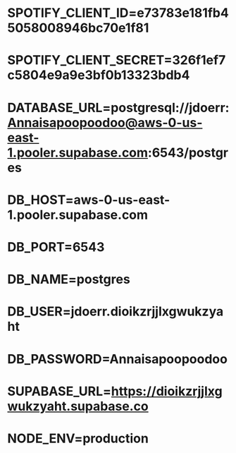 
# SPOTIFY_CLIENT_ID=e73783e181fb45058008946bc70e1f81
# SPOTIFY_CLIENT_SECRET=326f1ef7c5804e9a9e3bf0b13323bdb4
# DATABASE_URL=postgresql://jdoerr:Annaisapoopoodoo@aws-0-us-east-1.pooler.supabase.com:6543/postgres
# DB_HOST=aws-0-us-east-1.pooler.supabase.com
# DB_PORT=6543
# DB_NAME=postgres
# DB_USER=jdoerr.dioikzrjjlxgwukzyaht
# DB_PASSWORD=Annaisapoopoodoo
# SUPABASE_URL=https://dioikzrjjlxgwukzyaht.supabase.co
# NODE_ENV=production
